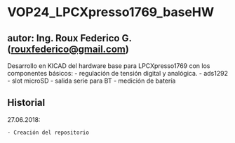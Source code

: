 # VOP24_LPCXpresso1769_baseHW #

## autor: Ing. Roux Federico G. (rouxfederico@gmail.com) ##

Desarrollo en KICAD del hardware base para LPCXpresso1769 con los componentes básicos:
	- regulación de tensión digital y analógica.
	- ads1292
	- slot microSD
	- salida serie para BT
	- medición de batería
	
## Historial ##

27.06.2018:

	- Creación del repositorio